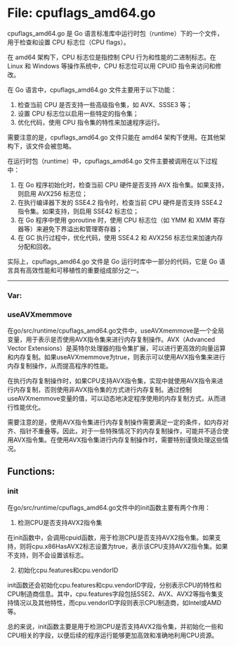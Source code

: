 # File: cpuflags_amd64.go

cpuflags_amd64.go 是 Go 语言标准库中运行时包（runtime）下的一个文件，用于检查和设置 CPU 标志位（CPU flags）。

在 amd64 架构下，CPU 标志位是指控制 CPU 行为和性能的二进制标志。在 Linux 和 Windows 等操作系统中，CPU 标志位可以用 CPUID 指令来访问和修改。

在 Go 语言中，cpuflags_amd64.go 文件主要用于以下功能：

1. 检查当前 CPU 是否支持一些高级指令集，如 AVX、SSSE3 等；
2. 设置 CPU 标志位以启用一些特定的指令集；
3. 优化代码，使用 CPU 指令集的特性来加速程序运行。

需要注意的是，cpuflags_amd64.go 文件只能在 amd64 架构下使用。在其他架构下，该文件会被忽略。

在运行时包（runtime）中，cpuflags_amd64.go 文件主要被调用在以下过程中：

1. 在 Go 程序初始化时，检查当前 CPU 硬件是否支持 AVX 指令集。如果支持，则启用 AVX256 标志位；
2. 在执行编译器下发的 SSE4.2 指令时，检查当前 CPU 硬件是否支持 SSE4.2 指令集。如果支持，则启用 SSE42 标志位；
3. 在 Go 程序中使用 goroutine 时，使用 CPU 标志位（如 YMM 和 XMM 寄存器等）来避免下界溢出和管理寄存器；
4. 在 GC 执行过程中，优化代码，使用 SSE4.2 和 AVX256 标志位来加速内存分配和回收。

实际上，cpuflags_amd64.go 文件是 Go 运行时库中一部分的代码，它是 Go 语言具有高效性能和可移植性的重要组成部分之一。




---

### Var:

### useAVXmemmove

在go/src/runtime/cpuflags_amd64.go文件中，useAVXmemmove是一个全局变量，用于表示是否使用AVX指令集来进行内存复制操作。AVX（Advanced Vector Extensions）是英特尔处理器的指令集扩展，可以进行更高效的向量运算和内存复制。如果useAVXmemmove为true，则表示可以使用AVX指令集来进行内存复制操作，从而提高程序的性能。

在执行内存复制操作时，如果CPU支持AVX指令集，实现中就使用AVX指令来进行内存复制，否则使用非AVX指令集的方式进行内存复制。通过控制useAVXmemmove变量的值，可以动态地决定程序使用的内存复制方式，从而进行性能优化。

需要注意的是，使用AVX指令集进行内存复制操作需要满足一定的条件，如内存对齐、指针不重叠等。因此，对于一些特殊情况下的内存复制操作，可能并不适合使用AVX指令集。在使用AVX指令集进行内存复制操作时，需要特别谨慎处理这些情况。



## Functions:

### init

在go/src/runtime/cpuflags_amd64.go文件中的init函数主要有两个作用：

1. 检测CPU是否支持AVX2指令集

在init函数中，会调用cpuid函数，用于检测CPU是否支持AVX2指令集。如果支持，则将cpu.x86HasAVX2标志设置为true，表示该CPU支持AVX2指令集。如果不支持，则不会设置该标志。

2. 初始化cpu.features和cpu.vendorID

init函数还会初始化cpu.features和cpu.vendorID字段，分别表示CPU的特性和CPU制造商信息。其中，cpu.features字段包括SSE2、AVX、AVX2等指令集支持情况以及其他特性，而cpu.vendorID字段则表示CPU制造商，如Intel或AMD等。

总的来说，init函数主要是用于检测CPU是否支持AVX2指令集，并初始化一些和CPU相关的字段，以便后续的程序运行能够更加高效和准确地利用CPU资源。



